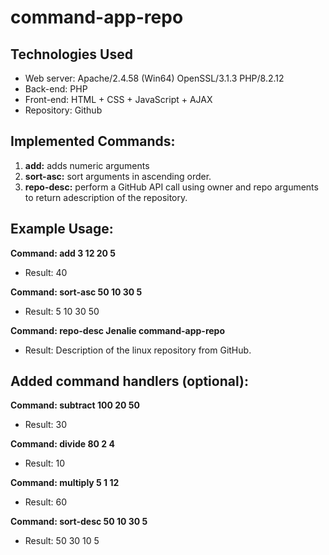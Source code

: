 # command-app-repo

## Technologies Used

- Web server: Apache/2.4.58 (Win64) OpenSSL/3.1.3 PHP/8.2.12
- Back-end: PHP
- Front-end: HTML + CSS + JavaScript + AJAX
- Repository: Github

## Implemented Commands:

1. **add:** adds numeric arguments
2. **sort-asc:** sort arguments in ascending order.
3. **repo-desc:** perform a GitHub API call using owner and repo arguments to return adescription of the repository.

## Example Usage:

**Command: add 3 12 20 5**
- Result: 40
  
**Command: sort-asc 50 10 30 5**
- Result: 5 10 30 50
  
**Command: repo-desc Jenalie command-app-repo**
- Result: Description of the linux repository from GitHub.

## Added command handlers (optional):

**Command: subtract 100 20 50**
- Result: 30

**Command: divide 80 2 4**
- Result: 10

**Command: multiply 5 1 12**
- Result: 60

**Command: sort-desc 50 10 30 5**
- Result: 50 30 10 5

